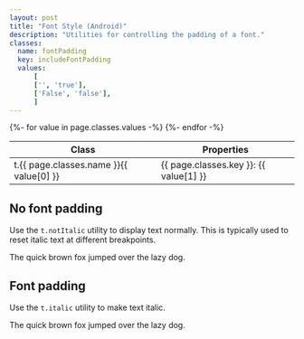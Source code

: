 ```yaml
---
layout: post
title: "Font Style (Android)"
description: "Utilities for controlling the padding of a font."
classes:
  name: fontPadding
  key: includeFontPadding
  values: 
      [
      ['', 'true'],
      ['False', 'false'],
      ]
---
```


<div class="mt-0 border-t border-b border-gray-300 overflow-hidden relative">
<div class="lg:max-h-sm overflow-y-auto scrollbar-w-2 scrollbar-track-gray-lighter scrollbar-thumb-rounded scrollbar-thumb-gray scrolling-touch">
<table class="w-full text-left table-collapse mb-0">
    <thead>
    <tr>
    <th class="text-sm font-semibold text-gray-700 p-2 bg-gray-100">Class</th>
    <th class="text-sm font-semibold text-gray-700 p-2 bg-gray-100">Properties</th>
    </tr>
    </thead>
    <tbody class="align-baseline">
    {%- for value in page.classes.values -%}
        <tr>
        <td class="p-2 border-t border-gray-300 font-mono text-xs text-purple-700 whitespace-no-wrap"><span class="rnt-object">t</span>.{{ page.classes.name }}{{ value[0] }}</td>
        <td class="p-2 border-t border-gray-300 font-mono text-xs text-blue-700 whitespace-pre">{{ page.classes.key }}: {{ value[1] }}</td>
        </tr>
    {%- endfor -%}
    </tbody>
</table>
</div>
</div>

## No font padding

Use the <code class="language-plaintext"><span class="rnt-object">t</span>.notItalic</code> utility to display text normally. This is typically used to reset italic text at different breakpoints.


<p class="not-italic text-lg text-gray-800">The quick brown fox jumped over the lazy dog.</p>



## Font padding

Use the <code class="language-plaintext"><span class="rnt-object">t</span>.italic</code> utility to make text italic.


<p class="italic text-lg text-gray-800">The quick brown fox jumped over the lazy dog.</p>



